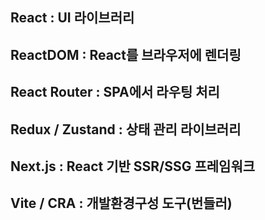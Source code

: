 ## React : UI 라이브러리

## ReactDOM : React를 브라우저에 렌더링

## React Router : SPA에서 라우팅 처리

## Redux / Zustand : 상태 관리 라이브러리

## Next.js : React 기반 SSR/SSG 프레임워크

## Vite / CRA : 개발환경구성 도구(번들러)
